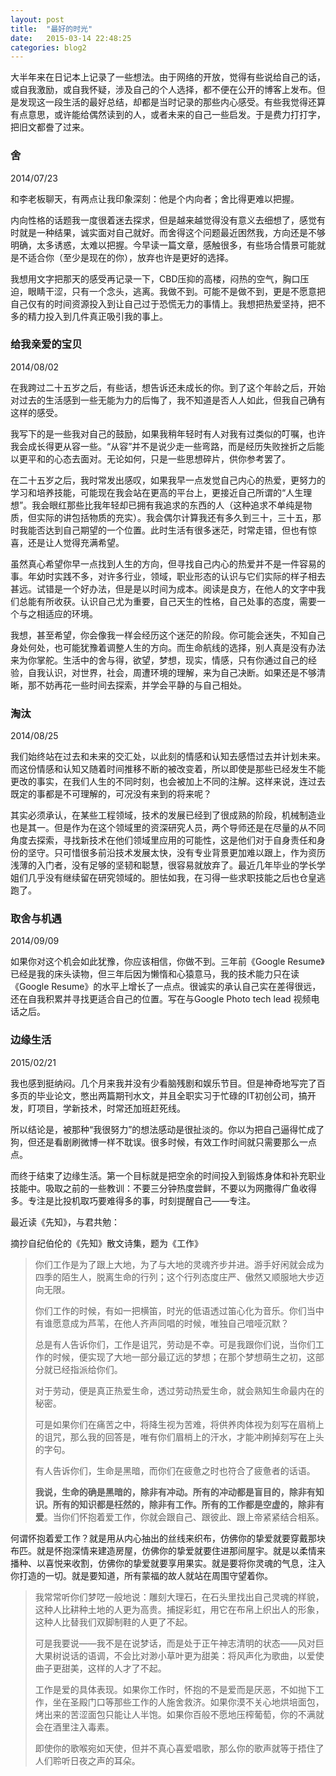 ```yaml
---
layout: post
title:  "最好的时光"
date:   2015-03-14 22:48:25
categories: blog2
---
```


大半年来在日记本上记录了一些想法。由于网络的开放，觉得有些说给自己的话，或自我激励，或自我怀疑，涉及自己的个人选择，都不便在公开的博客上发布。但是发现这一段生活的最好总结，却都是当时记录的那些内心感受。有些我觉得还算有点意思，或许能给偶然读到的人，或者未来的自己一些启发。于是费力打打字，把旧文都誊了过来。

### 舍 

2014/07/23

和李老板聊天，有两点让我印象深刻：他是个内向者；舍比得更难以把握。

内向性格的话题我一度很着迷去探求，但是越来越觉得没有意义去细想了，感觉有时就是一种结果，诚实面对自己就好。而舍得这个问题最近困然我，方向还是不够明确，太多诱惑，太难以把握。今早读一篇文章，感触很多，有些场合情景可能就是不适合你（至少是现在的你），放弃也许是更好的选择。

我想用文字把那天的感受再记录一下，CBD压抑的高楼，闷热的空气，胸口压迫，眼睛干涩，只有一个念头，逃离。我做不到。可能不是做不到，更是不愿意把自己仅有的时间资源投入到让自己过于恐慌无力的事情上。我想把热爱坚持，把不多的精力投入到几件真正吸引我的事上。

### 给我亲爱的宝贝 

2014/08/02

在我跨过二十五岁之后，有些话，想告诉还未成长的你。到了这个年龄之后，开始对过去的生活感到一些无能为力的后悔了，我不知道是否人人如此，但我自己确有这样的感受。

我写下的是一些我对自己的鼓励，如果我稍年轻时有人对我有过类似的叮嘱，也许我会成长得更从容一些。“从容”并不是说少走一些弯路，而是经历失败挫折之后能以更平和的心态去面对。无论如何，只是一些思想碎片，供你参考罢了。

在二十五岁之后，我时常发出感叹，如果我早一点发觉自己内心的热爱，更努力的学习和培养技能，可能现在我会站在更高的平台上，更接近自己所谓的“人生理想”。我会眼红那些比我年轻却已拥有我追求的东西的人（这种追求不单纯是物质，但实际的讲包括物质的充实）。我会偶尔计算我还有多久到三十，三十五，那时我能否达到自己期望的一个位置。此时生活有很多迷茫，时常走错，但也有惊喜，还是让人觉得充满希望。

虽然真心希望你早一点找到人生的方向，但寻找自己内心的热爱并不是一件容易的事。年幼时实践不多，对许多行业，领域，职业形态的认识与它们实际的样子相去甚远。试错是一个好办法，但是是以时间为成本。阅读是良方，在他人的文字中我们总能有所收获。认识自己尤为重要，自己天生的性格，自己处事的态度，需要一个与之相适应的环境。

我想，甚至希望，你会像我一样会经历这个迷茫的阶段。你可能会迷失，不知自己身处何处，也可能犹豫着调整人生的方向。而生命航线的选择，别人真是没有办法来为你掌舵。生活中的舍与得，欲望，梦想，现实，情感，只有你通过自己的经验，自我认识，对世界，社会，周遭环境的理解，来为自己决断。如果还是不够清晰，那不妨再花一些时间去探索，并学会平静的与自己相处。

### 淘汰 

2014/08/25

我们始终站在过去和未来的交汇处，以此刻的情感和认知去感悟过去并计划未来。而这份情感和认知又随着时间推移不断的被改变着，所以即使是那些已经发生不能更改的事实，在我们人生的不同时刻，也会被加上不同的注解。这样来说，连过去既定的事都是不可理解的，可况没有来到的将来呢？

其实必须承认，在某些工程领域，技术的发展已经到了很成熟的阶段，机械制造业也是其一。但是作为在这个领域里的资深研究人员，两个导师还是在尽量的从不同角度去探索，寻找新技术在他们领域里应用的可能性，这是他们对于自身责任和身份的坚守。只可惜很多前沿技术发展太快，没有专业背景更加难以跟上，作为资历浅薄的入门者，没有足够的坚韧和聪慧，很容易就放弃了。最近几年毕业的学长学姐们几乎没有继续留在研究领域的。胆怯如我，在习得一些求职技能之后也仓皇逃跑了。

### 取舍与机遇 

2014/09/09

如果你对这个机会如此犹豫，你应该相信，你做不到。三年前《Google Resume》已经是我的床头读物，但三年后因为懒惰和心猿意马，我的技术能力只在读《Google Resume》的水平上增长了一点点。很诚实的承认自己实在差得很远，还在自我积累并寻找更适合自己的位置。写在与Google Photo tech lead 视频电话之后。

### 边缘生活 

2015/02/21

我也感到挺纳闷。几个月来我并没有少看脑残剧和娱乐节目。但是神奇地写完了百多页的毕业论文，憋出两篇期刊水文，并且全职实习于忙碌的IT初创公司，搞开发，盯项目，学新技术，时常还加班赶死线。

所以结论是，被那种“我很努力”的想法感动是很扯淡的。你以为把自己逼得忙成了狗，但还是看剧刷微博一样不耽误。很多时候，有效工作时间就只需要那么一点点。

而终于结束了边缘生活。第一个目标就是把空余的时间投入到锻炼身体和补充职业技能中。吸取之前的一些教训：不要三分钟热度尝鲜，不要以为网撒得广鱼收得多。专注是比投机取巧要难得多的事，时刻提醒自己——专注。



最近读《先知》，与君共勉：

<figcaption class="reading-notes">
摘抄自纪伯伦的《先知》散文诗集，题为《工作》
</figcaption>

>你们工作是为了跟上大地，为了与大地的灵魂齐步并进。游手好闲就会成为四季的陌生人，脱离生命的行列；这个行列态度庄严、傲然又顺服地大步迈向无限。
>
>你们工作的时候，有如一把横笛，时光的低语透过笛心化为音乐。你们当中有谁愿意成为芦苇，在他人齐声同唱的时候，唯独自己喑哑沉默？
>
>总是有人告诉你们，工作是诅咒，劳动是不幸。可是我跟你们说，当你们工作的时候，便实现了大地一部分最辽远的梦想；在那个梦想萌生之初，这部分就已经指派给你们。
>
>对于劳动，便是真正热爱生命，透过劳动热爱生命，就会熟知生命最内在的秘密。
>
>可是如果你们在痛苦之中，将降生视为苦难，将供养肉体视为刻写在眉梢上的诅咒，那么我的回答是，唯有你们眉梢上的汗水，才能冲刷掉刻写在上头的字句。
>
>有人告诉你们，生命是黑暗，而你们在疲惫之时也符合了疲惫者的话语。
>
> **我说，生命的确是黑暗的，除非有冲动。所有的冲动都是盲目的，除非有知识。所有的知识都是枉然的，除非有工作。所有的工作都是空虚的，除非有爱**。当你们怀抱着爱工作，你就会跟自己、跟彼此、跟上帝紧紧结合相系。
>
何谓怀抱着爱工作？就是用从内心抽出的丝线来织布，仿佛你的挚爱就要穿戴那块布匹。就是怀抱深情来建造房屋，仿佛你的挚爱就要住进那间屋宇。就是以柔情来播种、以喜悦来收割，仿佛你的挚爱就要享用果实。就是要将你灵魂的气息，注入你打造的一切。就是要知道，所有蒙福的故人就站在周围守望着你。
>
>我常常听你们梦呓一般地说：雕刻大理石，在石头里找出自己灵魂的样貌，这种人比耕种土地的人更为高贵。捕捉彩虹，用它在布帛上织出人的形象，这种人比替我们双脚制鞋的人更了不起。
>
>可是我要说——我不是在说梦话，而是处于正午神志清明的状态——风对巨大果树说话的语调，不会比对渺小草叶更为甜美：将风声化为歌曲，以爱使曲子更甜美，这样的人才了不起。
>
>工作是爱的具体表现。如果你工作时，怀抱的不是爱而是厌恶，不如抛下工作，坐在圣殿门口等那些工作的人施舍救济。如果你漠不关心地烘培面包，烤出来的苦涩面包只能让人半饱。如果你百般不愿地压榨葡萄，你的不满就会在酒里注入毒素。
>
>即使你的歌喉宛如天使，但并不真心喜爱唱歌，那么你的歌声就等于捂住了人们聆听日夜之声的耳朵。